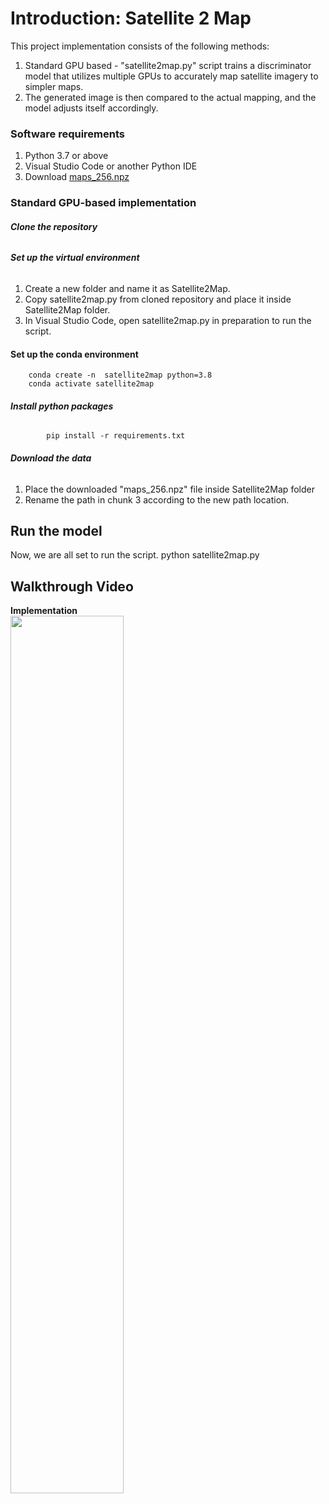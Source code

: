 # **Introduction: Satellite 2 Map**
This project implementation consists of the following methods:
1. Standard GPU based - "satellite2map.py" script trains a discriminator model that utilizes multiple GPUs to accurately map satellite imagery to simpler maps. 
2. The generated image is then compared to the actual mapping, and the model adjusts itself accordingly.

### **Software requirements**
1. Python 3.7 or above
2. Visual Studio Code or another Python IDE
3. Download [maps_256.npz](https://drive.google.com/file/d/1B-69QY4RIUHgJk0L-TeU761N222xd8O8/view?usp=sharing)

### **Standard GPU-based implementation**

###### **Clone the repository**

###### **Set up the virtual environment**
1. Create a new folder and name it as Satellite2Map.
2. Copy satellite2map.py from cloned repository and place it inside Satellite2Map folder.
3. In Visual Studio Code, open satellite2map.py in preparation to run the script. 

####  **Set up the  conda environment**
        conda create -n  satellite2map python=3.8
        conda activate satellite2map

###### **Install python packages**
      
            pip install -r requirements.txt      

###### **Download the data**
1. Place the downloaded "maps_256.npz" file inside Satellite2Map folder
2. Rename the path in chunk 3 according to the new path location.

## **Run the model**
Now, we are all set to run the script.
 python satellite2map.py
## **Walkthrough Video**
**Implementation**\
[<img src="https://github.com/stccenter/Satellite2Map/blob/main/Images/Videos.jpg" width="60%">](https://youtu.be/W8YkFw8Y_ew)
